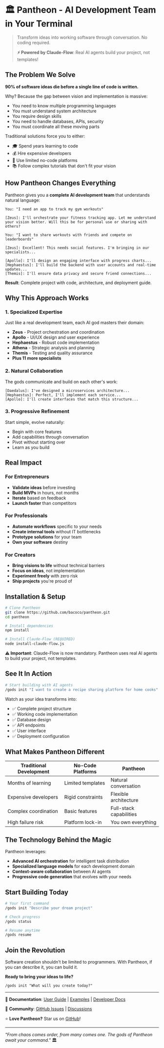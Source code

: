 # 🏛️ Pantheon - AI Development Team in Your Terminal

> Transform ideas into working software through conversation. No coding required.
> 
> **⚡ Powered by Claude-Flow**: Real AI agents build your project, not templates!

## The Problem We Solve

**90% of software ideas die before a single line of code is written.**

Why? Because the gap between vision and implementation is massive:
- You need to know multiple programming languages
- You must understand system architecture
- You require design skills
- You need to handle databases, APIs, security
- You must coordinate all these moving parts

Traditional solutions force you to either:
- 🎓 Spend years learning to code
- 💰 Hire expensive developers
- 🤖 Use limited no-code platforms
- 📚 Follow complex tutorials that don't fit your vision

## How Pantheon Changes Everything

Pantheon gives you a **complete AI development team** that understands natural language:

```
You: "I need an app to track my gym workouts"

[Zeus]: I'll orchestrate your fitness tracking app. Let me understand 
your vision better. Will this be for personal use or sharing with others?

You: "I want to share workouts with friends and compete on leaderboards"

[Zeus]: Excellent! This needs social features. I'm bringing in our 
specialists...

[Apollo]: I'll design an engaging interface with progress charts...
[Hephaestus]: I'll build the backend with user accounts and real-time updates...
[Themis]: I'll ensure data privacy and secure friend connections...
```

**Result**: Complete project with code, architecture, and deployment guide.

## Why This Approach Works

### 1. **Specialized Expertise**
Just like a real development team, each AI god masters their domain:
- **Zeus** - Project orchestration and coordination
- **Apollo** - UI/UX design and user experience
- **Hephaestus** - Robust code implementation
- **Athena** - Strategic analysis and planning
- **Themis** - Testing and quality assurance
- **Plus 11 more specialists**

### 2. **Natural Collaboration**
The gods communicate and build on each other's work:
```
[Daedalus]: I've designed a microservices architecture...
[Hephaestus]: Perfect, I'll implement each service...
[Apollo]: I'll create interfaces that match this structure...
```

### 3. **Progressive Refinement**
Start simple, evolve naturally:
- Begin with core features
- Add capabilities through conversation
- Pivot without starting over
- Learn as you build

## Real Impact

### For Entrepreneurs
- **Validate ideas** before investing
- **Build MVPs** in hours, not months
- **Iterate** based on feedback
- **Launch faster** than competitors

### For Professionals
- **Automate workflows** specific to your needs
- **Create internal tools** without IT bottlenecks
- **Prototype solutions** for your team
- **Own your software** destiny

### For Creators
- **Bring visions to life** without technical barriers
- **Focus on ideas**, not implementation
- **Experiment freely** with zero risk
- **Ship projects** you're proud of

## Installation & Setup

```bash
# Clone Pantheon
git clone https://github.com/bacoco/pantheon.git
cd pantheon

# Install dependencies
npm install

# Install Claude-Flow (REQUIRED)
node install-claude-flow.js
```

**⚠️ Important**: Claude-Flow is now mandatory. Pantheon uses real AI agents to build your project, not templates.

## See It In Action

```bash
# Start building with AI agents
/gods init "I want to create a recipe sharing platform for home cooks"
```

Watch as your idea transforms into:
- ✅ Complete project structure
- ✅ Working code implementation
- ✅ Database design
- ✅ API endpoints
- ✅ User interface
- ✅ Deployment configuration

## What Makes Pantheon Different

| Traditional Development | No-Code Platforms | **Pantheon** |
|------------------------|-------------------|--------------|
| Months of learning | Limited templates | Natural conversation |
| Expensive developers | Rigid constraints | Flexible architecture |
| Complex coordination | Basic features | Full-stack capabilities |
| High failure risk | Platform lock-in | You own everything |

## The Technology Behind the Magic

Pantheon leverages:
- **Advanced AI orchestration** for intelligent task distribution
- **Specialized language models** for each development domain
- **Context-aware collaboration** between AI agents
- **Progressive code generation** that evolves with your needs

## Start Building Today

```bash
# Your first command
/gods init "Describe your dream project"

# Check progress
/gods status

# Resume anytime
/gods resume
```

## Join the Revolution

Software creation shouldn't be limited to programmers. With Pantheon, if you can describe it, you can build it.

**Ready to bring your ideas to life?**

```
/gods init "What will you create today?"
```

---

📖 **Documentation**: [User Guide](docs/user/guide.md) | [Examples](docs/user/examples.md) | [Developer Docs](docs/developer/guide.md)

🤝 **Community**: [GitHub Issues](https://github.com/bacoco/pantheon/issues) | [Discussions](https://github.com/bacoco/pantheon/discussions)

⭐ **Love Pantheon?** Star us on [GitHub](https://github.com/bacoco/pantheon)!

---

*"From chaos comes order, from many comes one. The gods of Pantheon await your command."* 🏛️